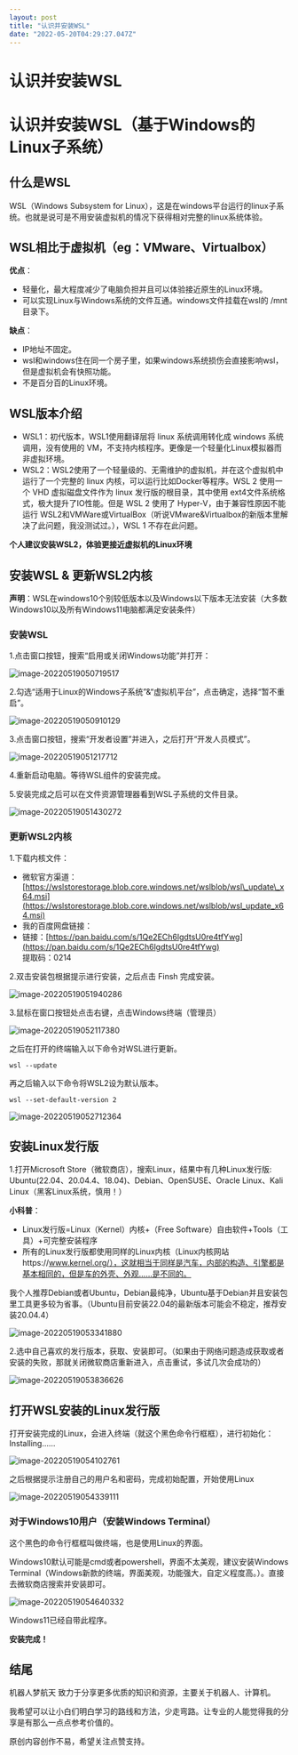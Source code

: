 ```yaml
---
layout: post
title: "认识并安装WSL"
date: "2022-05-20T04:29:27.047Z"
---
```

认识并安装WSL
========

认识并安装WSL（基于Windows的Linux子系统）
============================

什么是WSL
------

WSL（Windows Subsystem for Linux），这是在windows平台运行的linux子系统。也就是说可是不用安装虚拟机的情况下获得相对完整的linux系统体验。

WSL相比于虚拟机（eg：VMware、Virtualbox）
-------------------------------

**优点**：

*   轻量化，最大程度减少了电脑负担并且可以体验接近原生的Linux环境。
*   可以实现Linux与Windows系统的文件互通。windows文件挂载在wsl的 /mnt 目录下。

**缺点**：

*   IP地址不固定。
*   wsl和windows住在同一个房子里，如果windows系统损伤会直接影响wsl，但是虚拟机会有快照功能。
*   不是百分百的Linux环境。

WSL版本介绍
-------

*   WSL1：初代版本，WSL1使用翻译层将 linux 系统调用转化成 windows 系统调用，没有使用的 VM，不支持内核程序。更像是一个轻量化Linux模拟器而非虚拟环境。
*   WSL2：WSL2使用了一个轻量级的、无需维护的虚拟机，并在这个虚拟机中运行了一个完整的 linux 内核，可以运行比如Docker等程序。WSL 2 使用一个 VHD 虚拟磁盘文件作为 linux 发行版的根目录，其中使用 ext4文件系统格式，极大提升了IO性能。但是 WSL 2 使用了 Hyper-V，由于兼容性原因不能运行 WSL2和VMWare或VirtualBox（听说VMware&Virtualbox的新版本里解决了此问题，我没测试过。），WSL 1 不存在此问题。

**个人建议安装WSL2，体验更接近虚拟机的Linux环境**

安装WSL & 更新WSL2内核
----------------

**声明**：WSL在windows10个别较低版本以及Windows以下版本无法安装（大多数Windows10以及所有Windows11电脑都满足安装条件）

### 安装WSL

1.点击窗口按钮，搜索“启用或关闭Windows功能”并打开：

![image-20220519050719517](https://picwh-1310027666.cos.ap-shanghai.myqcloud.com/img/image-20220519050719517.png)

2.勾选“适用于Linux的Windows子系统”&“虚拟机平台”，点击确定，选择“暂不重启”。

![image-20220519050910129](https://picwh-1310027666.cos.ap-shanghai.myqcloud.com/img/image-20220519050910129.png)

3.点击窗口按钮，搜索“开发者设置”并进入，之后打开“开发人员模式”。

![image-20220519051217712](https://picwh-1310027666.cos.ap-shanghai.myqcloud.com/img/image-20220519051217712.png)

4.重新启动电脑。等待WSL组件的安装完成。

5.安装完成之后可以在文件资源管理器看到WSL子系统的文件目录。

![image-20220519051430272](https://picwh-1310027666.cos.ap-shanghai.myqcloud.com/img/image-20220519051430272.png)

### 更新WSL2内核

1.下载内核文件：

*   微软官方渠道：[https://wslstorestorage.blob.core.windows.net/wslblob/wsl\_update\_x64.msi](https://wslstorestorage.blob.core.windows.net/wslblob/wsl_update_x64.msi)
*   我的百度网盘链接：
*   链接：[https://pan.baidu.com/s/1Qe2ECh6lgdtsU0re4tfYwg](https://pan.baidu.com/s/1Qe2ECh6lgdtsU0re4tfYwg)  
    提取码：0214

2.双击安装包根据提示进行安装，之后点击 Finsh 完成安装。

![image-20220519051940286](https://picwh-1310027666.cos.ap-shanghai.myqcloud.com/img/image-20220519051940286.png)

3.鼠标在窗口按钮处点击右键，点击Windows终端（管理员）

![image-20220519052117380](https://picwh-1310027666.cos.ap-shanghai.myqcloud.com/img/image-20220519052117380.png)

之后在打开的终端输入以下命令对WSL进行更新。

    wsl --update
    

再之后输入以下命令将WSL2设为默认版本。

    wsl --set-default-version 2
    

![image-20220519052712364](https://picwh-1310027666.cos.ap-shanghai.myqcloud.com/img/image-20220519052712364.png)

安装Linux发行版
----------

1.打开Microsoft Store（微软商店），搜索Linux，结果中有几种Linux发行版: Ubuntu(22.04、20.04.4、18.04)、Debian、OpenSUSE、Oracle Linux、Kali Linux（黑客Linux系统，慎用！）

**小科普**：

*   Linux发行版=Linux（Kernel）内核+（Free Software）自由软件+Tools（工具）+可完整安装程序
*   所有的Linux发行版都使用同样的Linux内核（Linux内核网站https://www.kernel.org/），这就相当于同样是汽车，内部的构造、引擎都是基本相同的，但是车的外壳、外观……是不同的。

我个人推荐Debian或者Ubuntu，Debian最纯净，Ubuntu基于Debian并且安装包里工具更多较为省事。（Ubuntu目前安装22.04的最新版本可能会不稳定，推荐安装20.04.4）

![image-20220519053341880](https://picwh-1310027666.cos.ap-shanghai.myqcloud.com/img/image-20220519053341880.png)

2.选中自己喜欢的发行版本，获取、安装即可。（如果由于网络问题造成获取或者安装的失败，那就关闭微软商店重新进入，点击重试，多试几次会成功的）

![image-20220519053836626](https://picwh-1310027666.cos.ap-shanghai.myqcloud.com/img/image-20220519053836626.png)

打开WSL安装的Linux发行版
----------------

打开安装完成的Linux，会进入终端（就这个黑色命令行框框），进行初始化：Installing……

![image-20220519054102761](https://picwh-1310027666.cos.ap-shanghai.myqcloud.com/img/image-20220519054102761.png)

之后根据提示注册自己的用户名和密码，完成初始配置，开始使用Linux

![image-20220519054339111](https://picwh-1310027666.cos.ap-shanghai.myqcloud.com/img/image-20220519054339111.png)

### 对于Windows10用户（安装Windows Terminal）

这个黑色的命令行框框叫做终端，也是使用Linux的界面。

Windows10默认可能是cmd或者powershell，界面不太美观，建议安装Windows Terminal（Windows新款的终端，界面美观，功能强大，自定义程度高。）。直接去微软商店搜索并安装即可。

![image-20220519054640332](https://picwh-1310027666.cos.ap-shanghai.myqcloud.com/img/image-20220519054640332.png)

Windows11已经自带此程序。

**安装完成！**

结尾
--

机器人梦航天 致力于分享更多优质的知识和资源，主要关于机器人、计算机。

我希望可以让小白们明白学习的路线和方法，少走弯路。让专业的人能觉得我的分享是有那么一点点参考价值的。

原创内容创作不易，希望关注点赞支持。